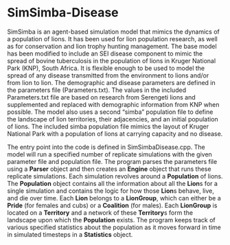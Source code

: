 ﻿# SimSimba-Disease

SimSimba is an agent-based simulation model that mimics the dynamics of a population of lions. It has been used for lion population research, as well as for conservation and lion trophy hunting management. The base model has been modified to include an SEI disease component to mimic the spread of bovine tuberculosis in the population of lions in Kruger National Park (KNP), South Africa. It is flexible enough to be used to model the spread of any disease transmitted from the environment to lions and/or from lion to lion. The demographic and disease parameters are defined in the parameters file (Parameters.txt). The values in the included Parameters.txt file are based on research from Serengeti lions and supplemented and replaced with demographic information from KNP when possible. The model also uses a second “simba” population file to define the landscape of lion territories, their adjacencies, and an initial population of lions. The included simba population file mimics the layout of Kruger National Park with a population of lions at carrying capacity and no disease. 

The entry point into the code is defined in SimSimbaDisease.cpp. The model will run a specified number of replicate simulations with the given parameter file and population file. The program parses the parameters file using a **Parser** object and then creates an **Engine** object that runs these replicate simulations. Each simulation revolves around a **Population** of lions. The **Population** object contains all the information about all the **Lion**s for a single simulation and contains the logic for how those **Lion**s behave, live, and die over time. Each **Lion** belongs to a **LionGroup**, which can either be a **Pride** (for females and cubs) or a **Coalition** (for males). Each **LionGroup** is located on a **Territory** and a network of these **Territory**s form the landscape upon which the **Population** exists. The program keeps track of various specified statistics about the population as it moves forward in time in simulated timesteps in a **Statistics** object.
